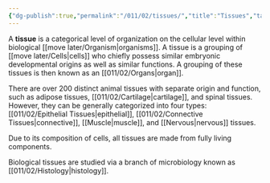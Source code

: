 ```yaml
---
{"dg-publish":true,"permalink":"/011/02/tissues/","title":"Tissues","tags":["BIOL422"],"noteIcon":"1","created":"2024-09-26T13:45:04.137-07:00","updated":"2024-10-03T22:31:48.178-07:00"}
---
```


A **tissue** is a categorical level of organization on the cellular level within biological [[move later/Organism\|organisms]]. A tissue is a grouping of [[move later/Cells\|cells]] who chiefly possess similar embryonic developmental origins as well as similar functions. A grouping of these tissues is then known as an [[011/02/Organs\|organ]].

There are over 200 distinct animal tissues with separate origin and function, such as adipose tissues, [[011/02/Cartilage\|cartilage]], and spinal tissues. However, they can be generally categorized into four types: [[011/02/Epithelial Tissues\|epithelial]], [[011/02/Connective Tissues\|connective]], [[Muscle\|muscle]], and [[Nervous\|nervous]] tissues.

Due to its composition of cells, all tissues are made from fully living components.

Biological tissues are studied via a branch of microbiology known as [[011/02/Histology\|histology]].